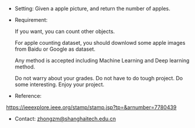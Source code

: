 - Setting: Given a apple picture, and return the number of apples.

- Requirement:

  If you want, you can count other objects.

  For apple counting dataset, you should downlowd some apple images from Baidu or Google as dataset.

  Any method is accepted including Machine Learning and Deep learning method. 

  Do not warry about your grades. Do not have to do tough project. Do some interesting. Enjoy your project.

- Reference:

https://ieeexplore.ieee.org/stamp/stamp.jsp?tp=&arnumber=7780439

- Contact: zhongzm@shanghaitech.edu.cn

